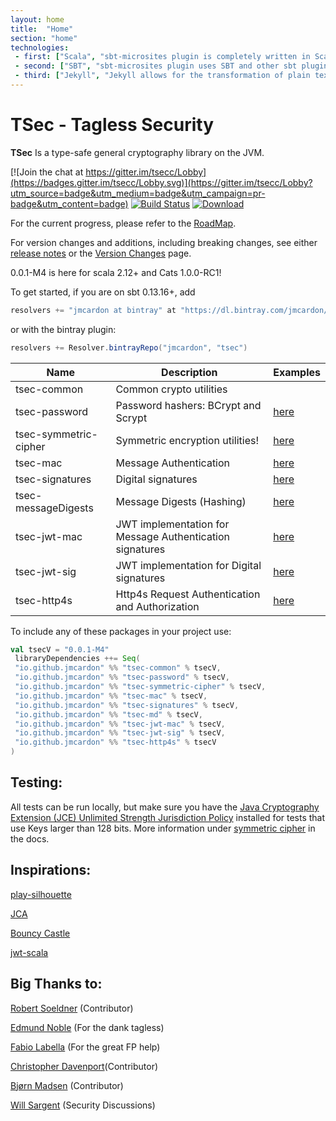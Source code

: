 ```yaml
---
layout: home
title:  "Home"
section: "home"
technologies:
 - first: ["Scala", "sbt-microsites plugin is completely written in Scala"]
 - second: ["SBT", "sbt-microsites plugin uses SBT and other sbt plugins to generate microsites easily"]
 - third: ["Jekyll", "Jekyll allows for the transformation of plain text into static websites and blogs."]
---
```


# TSec - Tagless Security

**TSec** Is a type-safe general cryptography library on the JVM.

[![Join the chat at https://gitter.im/tsecc/Lobby](https://badges.gitter.im/tsecc/Lobby.svg)](https://gitter.im/tsecc/Lobby?utm_source=badge&utm_medium=badge&utm_campaign=pr-badge&utm_content=badge)
[![Build Status](https://travis-ci.org/jmcardon/tsec.svg?branch=master)](https://travis-ci.org/jmcardon/tsec)
[ ![Download](https://api.bintray.com/packages/jmcardon/tsec/tsec-common/images/download.svg) ](https://bintray.com/jmcardon/tsec/tsec-common/_latestVersion)


For the current progress, please refer to the [RoadMap](https://github.com/jmcardon/tsec/wiki).

For version changes and additions, including breaking changes, see either [release notes](https://github.com/jmcardon/tsec/releases)
or the [Version Changes](https://github.com/jmcardon/tsec/wiki/Version-Changes) page.

0.0.1-M4 is here for scala 2.12+ and Cats 1.0.0-RC1!

To get started, if you are on sbt 0.13.16+, add

```scala
resolvers += "jmcardon at bintray" at "https://dl.bintray.com/jmcardon/tsec"
```

or with the bintray plugin:

```scala
resolvers += Resolver.bintrayRepo("jmcardon", "tsec")
```


| Name                  | Description                                              | Examples |
| -----                 | ----------                                               | -------- |
| tsec-common           | Common crypto utilities                                  |          |
| tsec-password         | Password hashers: BCrypt and Scrypt                      | [here](https://github.com/jmcardon/tsec/blob/master/examples/src/main/scala/PasswordHashingExamples.scala)|
| tsec-symmetric-cipher | Symmetric encryption utilities!                          | [here](https://github.com/jmcardon/tsec/blob/master/examples/src/main/scala/SymmetricCipherExamples.scala)|
| tsec-mac              | Message Authentication                                   | [here](https://github.com/jmcardon/tsec/blob/master/examples/src/main/scala/MacExamples.scala)|
| tsec-signatures       | Digital signatures                                       | [here](https://github.com/jmcardon/tsec/blob/master/examples/src/main/scala/SignatureExamples.scala)|
| tsec-messageDigests   | Message Digests (Hashing)                                | [here](https://github.com/jmcardon/tsec/blob/master/examples/src/main/scala/MessageDigestExamples.scala)|
| tsec-jwt-mac          | JWT implementation for Message Authentication signatures | [here](https://github.com/jmcardon/tsec/blob/master/examples/src/main/scala/JWTMacExamples.scala)|
| tsec-jwt-sig          | JWT implementation for Digital signatures                | [here](https://github.com/jmcardon/tsec/blob/master/examples/src/main/scala/JWTSignatureExamples.scala)|
| tsec-http4s           | Http4s Request Authentication and Authorization          | [here](https://github.com/jmcardon/tsec/blob/master/examples/src/main/scala/Http4sAuthExamples.scala)|

To include any of these packages in your project use:

```scala
val tsecV = "0.0.1-M4"
 libraryDependencies ++= Seq(
 "io.github.jmcardon" %% "tsec-common" % tsecV,
 "io.github.jmcardon" %% "tsec-password" % tsecV,
 "io.github.jmcardon" %% "tsec-symmetric-cipher" % tsecV,
 "io.github.jmcardon" %% "tsec-mac" % tsecV,
 "io.github.jmcardon" %% "tsec-signatures" % tsecV,
 "io.github.jmcardon" %% "tsec-md" % tsecV,
 "io.github.jmcardon" %% "tsec-jwt-mac" % tsecV,
 "io.github.jmcardon" %% "tsec-jwt-sig" % tsecV,
 "io.github.jmcardon" %% "tsec-http4s" % tsecV
)
```

## Testing:

All tests can be run locally, but make sure you have the 
[Java Cryptography Extension (JCE) Unlimited Strength Jurisdiction Policy](http://www.oracle.com/technetwork/java/javase/downloads/jce8-download-2133166.html)
installed for tests that use Keys larger than 128 bits. More information under [symmetric cipher](/tsec/docs/symmetric.html) in the docs.

## Inspirations:

[play-silhouette](https://github.com/mohiva/play-silhouette)

[JCA](http://docs.oracle.com/javase/8/docs/technotes/guides/security/crypto/CryptoSpec.html)

[Bouncy Castle](http://www.bouncycastle.org/)

[jwt-scala](https://github.com/pauldijou/jwt-scala)

## Big Thanks to:

[Robert Soeldner](https://github.com/rsoeldner) (Contributor)

[Edmund Noble](https://github.com/edmundnoble) (For the dank tagless)

[Fabio Labella](https://github.com/systemfw) (For the great FP help)

[Christopher Davenport](https://github.com/ChristopherDavenport)(Contributor)

[Bjørn Madsen](https://github.com/aeons) (Contributor)

[Will Sargent](https://github.com/wsargent) (Security Discussions)
